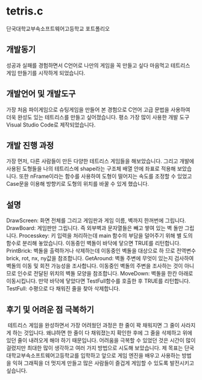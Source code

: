 # tetris.c
단국대학교부속소프트웨어고등학교 포트폴리오

## 개발동기
성공과 실패를 경험하면서 C언어로 나만의 게임을 꼭 만들고 싶다 마음먹고 테트리스 게임 만들기를 시작하게 되었습니다.
 
## 개발언어 및 개발도구
가장 처음 파이게임으로 슈팅게임을 만들어 본 경험으로 C언어 고급 문법을 사용하여 더욱 완성도 있는 테트리스를 만들고 싶어졌습니다. 평소 가장 많이 사용한 개발 도구 Visual Studio Code로 제작되었습니다.
 
## 개발 진행 과정
가장 먼저, 다른 사람들이 만든 다양한 테트리스 게임들을 해보았습니다. 그리고 개발에 사용된 도형들을 나의 테트리스에 shape라는 구조체 배열 안에 좌표로 적용해 보았습니다. 또한 nFrame이라는 함수를 사용하여 도형이 떨어지는 속도를 조정할 수 있었고 Case문을 이용해 방향키로 도형의 위치를 바꿀 수 있게 했습니다.

## 설명
DrawScreen: 화면 전체를 그리고 게임판과 게임 이름, 벽까지 한꺼번에 그립니다.
DrawBoard: 게임판만 그립니다. 즉 외부벽과 문자열들은 빼고 쌓여 있는 벽 돌만 그립니다.
Processkey: 키 입력을 처리하는데 main 함수의 부담을 덜어주기 위해 별 도의 함수로 분리해 놓았습니다. 이동중인 벽돌이 바닥에 닿으면 TRUE를 리턴합니다.
PrintBrick: 벽돌을 출력하거나 삭제하는데 이동중인 벽돌을 대상으로 하 므로 전역변수 brick, rot, nx, ny값을 참조합니다.
GetAround: 벽돌 주변에 무엇이 있는지 검사하여 벽돌의 이동 및 회전 가능성을 조사합니다. 이동중인 벽돌의 주변을 조사하는 것이 아니므로 인수로 전달된 위치의 벽돌 모양을 참조합니다.
MoveDown: 벽돌을 한칸 아래로 이동시킵니다. 만약 바닥에 닿았다면 TestFull함수를 호출한 후 TRUE를 리턴합니다.
TestFull: 수평으로 다 채워진 줄을 찾아 삭제합니다.
 
## 후기 및 어려운 점 극복하기
 테트리스 게임을 완성하면서 가장 어려웠던 과정은 한 줄이 꽉 채워지면 그 줄이 사라지게 하는 것입니다. 왜냐하면 한 줄이 다 채워졌는지 확인한 후에 그 줄을 삭제하고 위에 있던 줄이 내려오게 해야 하기 때문입니다. 어려움을 극복할 수 있었던 것은 시간이 많이 걸렸지만 최대한 많이 생각하고 여러 가지 방법으로 시도해 보았습니다. 제 목표는 단국대학교부속소프트웨어고등학교를 입학하고 앞으로 게임 엔진을 배우고 사용하는 방법을 익혀 그래픽을 더 멋지게 만들고 많은 사람들이 즐겁게 게임할 수 있도록 발전시키고 싶습니다.
